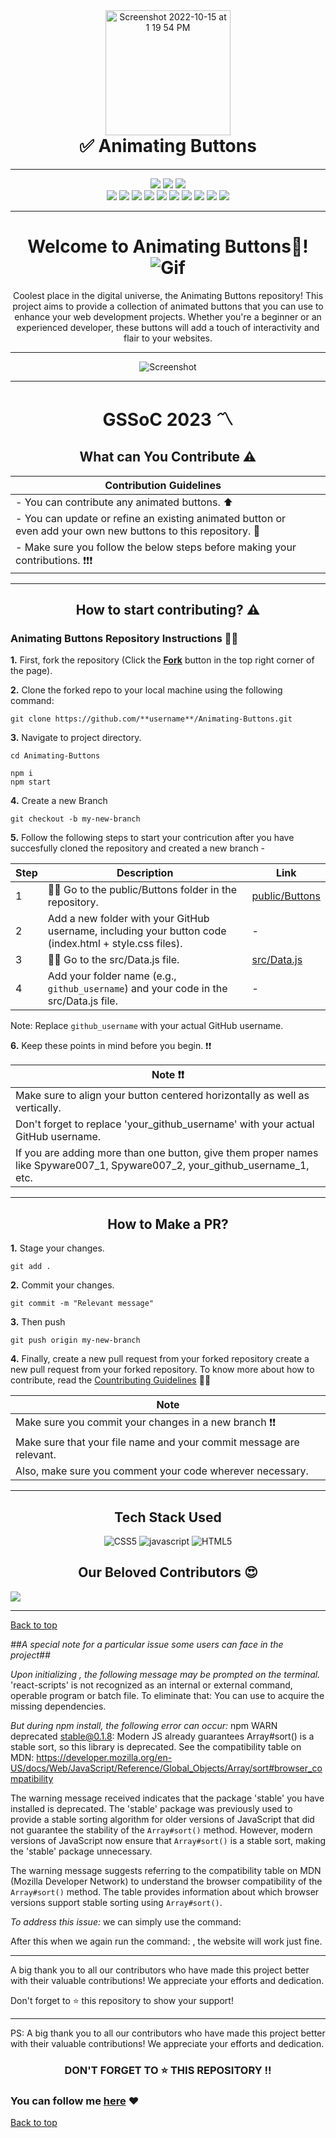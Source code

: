 
<div align="center">
<img width="200" alt="Screenshot 2022-10-15 at 1 19 54 PM" src="https://user-images.githubusercontent.com/89961974/195978518-289c02ba-5643-4424-ab5e-d7947a09140c.png">
</div>
<div id="top">
<h1 style="margin-top:0px"align = "center"> ✅ Animating Buttons </h1> 

--------------------------------------------------------------------------------------------------------------------

<div align="center">
<img src="https://forthebadge.com/images/badges/open-source.svg" />
<img src="https://forthebadge.com/images/badges/powered-by-coffee.svg" />
<img src="https://forthebadge.com/images/badges/built-by-developers.svg" />
  <br>
  <img src="https://img.shields.io/github/contributors/spyware007/Animating-Buttons?style=for-the-badge" />
  <img src="https://img.shields.io/github/last-commit/spyware007/Animating-Buttons?style=for-the-badge" />
  <img src="https://img.shields.io/github/issues-pr-closed/spyware007/Animating-Buttons?style=for-the-badge" />
  <img src="https://img.shields.io/github/issues-raw/spyware007/Animating-Buttons?style=for-the-badge" />
  <img src="https://img.shields.io/github/stars/spyware007/Animating-Buttons?style=for-the-badge" />
  <img src="https://img.shields.io/github/repo-size/spyware007/Animating-Buttons?style=for-the-badge" />
  <img src="https://img.shields.io/github/issues-closed-raw/spyware007/Animating-Buttons?style=for-the-badge" />
  <img src="https://img.shields.io/github/issues-pr-closed-raw/spyware007/Animating-Buttons?style=for-the-badge" />
  <img src="https://img.shields.io/github/forks/spyware007/Animating-Buttons?style=for-the-badge" />
  <img src="https://svgshare.com/i/tYz.svg" />
  

--------------------------------------------------------------------------------------------------------------------


# Welcome to Animating Buttons🎉!![Gif](https://github.com/tuhinaww/Animating-Buttons/assets/119059108/55243a1c-ef56-4e37-86ef-48f2b1036c76)

<div align="center">
Coolest place in the digital universe, the Animating Buttons repository! This project aims to provide a collection of animated buttons that you can use to enhance your web development projects. Whether you're a beginner or an experienced developer, these buttons will add a touch of interactivity and flair to your websites.
</div>

-------------------


![Screenshot](https://user-images.githubusercontent.com/89961974/195976027-407986aa-6865-4462-859d-b5e4d2deeb64.png)

--------------------
<!-- <h1 align="center">✨✨HacktoberFest 2022✨✨</h1>
<img width="1440" alt="Screenshot 2022-10-15 at 1 19 54 PM" src="https://user-images.githubusercontent.com/89961974/195976027-407986aa-6865-4462-859d-b5e4d2deeb64.png">

## What can You Contribute ⚠️

- You can contribute any animated buttons. 🤩
- You can update or refine an existing animated button or even add your own new buttons in this repo. 🚀
- Make sure you follow the below steps before making your contributions❗❗❗

  <a href = "#top"> Back to top</a>

### Firstly

### 📢 Register [here](https://hacktoberfest.com/) for Hacktoberfest and make 4️⃣ PRs this month to grab free SWAGS 🔥

- Fork this repo <!-- Place this tag where you want the button to render. -->
  <!-- <a class="github-button" href="https://github.com/Spyware007/Animating-Buttons/fork" data-color-scheme="no-preference: light_high_contrast; light: light_high_contrast; dark: dark;" data-icon="octicon-repo-forked" data-size="large" data-show-count="true" aria-label="Fork Princeton21/Data-Structures-and-Algorithms on GitHub">here</a>
- Clone on your local machine

</div>
  <div align="center">
  <img width="200" alt="Screenshot 2022-10-15 at 1 19 54 PM" src="https://user-images.githubusercontent.com/89961974/195978518-289c02ba-5643-4424-ab5e-d7947a09140c.png">
</div>  -->

# GSSoC 2023 〽️

## What can You Contribute ⚠️ 

| **Contribution Guidelines**                                                                                    |                           |
|---------------------------------------------------------------------------------------------------------------|---------------------------|
| - You can contribute any animated buttons. ⬆️                                                                   |                           |
| - You can update or refine an existing animated button or even add your own new buttons to this repository. 🚀 |                           |
| - Make sure you follow the below steps before making your contributions. ❗❗❗                               |                           |
</div>

------------------------

<!-- ### Contribution Steps: -->

<h2 align="center"> How to start contributing? ⚠️</h2>

### Animating Buttons Repository Instructions 🚀🚀  
<!-- To contribute to the Animating Buttons repository, follow these steps: -->

**1.** First, fork the repository (Click the <b><b><a href="https://github.com/Spyware007/Animating-Buttons/fork" class="github-button" data-color-scheme="no-preference: light_high_contrast; light: light_high_contrast; dark: dark;" data-icon="octicon-repo-forked" data-size="large" data-show-count="true" aria-label="Fork Princeton21/Data-Structures-and-Algorithms on GitHub">Fork</a></b></b> button in the top right corner of the page).

**2.** Clone the forked repo to your local machine using the following command:
```terminal
git clone https://github.com/**username**/Animating-Buttons.git
```

**3.** Navigate to project directory.
```terminal
cd Animating-Buttons
```

```terminal
npm i
npm start
```

**4.** Create a new Branch
```
git checkout -b my-new-branch
```
**5.** Follow the following steps to start your contricution after you have succesfully cloned the repository and created a new branch -

<!-- -  🚀🚀 Go to [public/Buttons](https://github.com/Spyware007/Animating-Buttons/blob/main/src/components/Main/Main.jsx) folder and add a new folder with your GitHub username including your button code (index.html + style.css files) -->

| Step | Description                                                                                                     | Link                                                         |
|------|-----------------------------------------------------------------------------------------------------------------|--------------------------------------------------------------|
| 1    | 🚀🚀 Go to the public/Buttons folder in the repository.                                                              | [public/Buttons](https://github.com/Spyware007/Animating-Buttons/tree/main/public/Buttons)                   |
| 2    | Add a new folder with your GitHub username, including your button code (index.html + style.css files).          | -                                                            |
| 3    | 🚀🚀 Go to the src/Data.js file.                                                                                     | [src/Data.js](https://github.com/Spyware007/Animating-Buttons/blob/main/src/Data.js)                                     |
| 4    | Add your folder name (e.g., `github_username`) and your code in the src/Data.js file.                           | -                                                            |

Note: Replace `github_username` with your actual GitHub username.

**6.** Keep these points in mind before you begin. ❗❗

| Note  ❗❗                                                                                        |
|-------------------------------------------------------------------------------------------------|
| Make sure to align your button centered horizontally as well as vertically.                     |
| Don't forget to replace 'your_github_username' with your actual GitHub username.                |
| If you are adding more than one button, give them proper names like Spyware007_1, Spyware007_2, your_github_username_1, etc. |

-------------------
<h2 align="center"> How to Make a PR? </h2>


<!-- <a href = "#top"> Back to top</a> -->

<!-- - #### Note:
  - Make sure to align your button centered horizontally as well as vertically.
  - Don't forget to replace 'your_github_username' with GitHub Username.
  - If you are adding more than one buttons then give proper names such as Spyware007_1,Spyware007_2, your_github_username_1,etc -->
<!-- - #### Next Steps: -->
**1.** Stage your changes. 
```
git add .
```

**2.** Commit your changes.
```
git commit -m "Relevant message"
```

**3.** Then push 
```
git push origin my-new-branch
```

**4.** Finally, create a new pull request from your forked repository
create a new pull request from your forked repository.
To know more about how to contribute, read the [Countributing Guidelines](https://github.com/arcVaishali/Animating-Buttons/blob/main/CONTRIBUTING.md) 🚀🚀


| Note                                                                                                                             |
|----------------------------------------------------------------------------------------------------------------------------------|
| Make sure you commit your changes in a new branch ❗❗                                                                              |
| Make sure that your file name and your commit message are relevant.                                                               |
| Also, make sure you comment your code wherever necessary.                                                                         |

---


<h2 align ="center"> Tech Stack Used </h2>
<div align="center">

![CSS5](https://img.shields.io/badge/CSS3-1572B6?style=for-the-badge&logo=css3&logoColor=white)
![javascript](https://img.shields.io/badge/javascript-F7DF1E?style=for-the-badge&logo=javascript&logoColor=black)
![HTML5](https://img.shields.io/badge/HTML5-E34F26?style=for-the-badge&logo=html5&logoColor=white)

</div>

<h2 align="center"> Our Beloved Contributors 😍 </h2>

<a href="https://github.com/Spyware007/Animating-Buttons/graphs/contributors">
  <img align="center" src="https://contrib.rocks/image?max=100&repo=Spyware007/Animating-Buttons" />
</a>

---

<a align = "right" href = "#top"> Back to top</a>

_##A special note for a particular issue some users can face in the project##_

_Upon initializing <npm run start>, the following message may be prompted on the terminal._
'react-scripts' is not recognized as an internal or external command, operable program or batch file.
To eliminate that: You can use <npm install> to acquire the missing dependencies.

_But during npm install, the following error can occur:_
npm WARN deprecated stable@0.1.8: Modern JS already guarantees Array#sort() is a stable sort, so this library is deprecated. See the compatibility table on MDN: https://developer.mozilla.org/en-US/docs/Web/JavaScript/Reference/Global_Objects/Array/sort#browser_compatibility

The warning message received indicates that the package 'stable' you have installed is deprecated. The 'stable' package was previously used to provide a stable sorting algorithm for older versions of JavaScript that did not guarantee the stability of the `Array#sort()` method. However, modern versions of JavaScript now ensure that `Array#sort()` is a stable sort, making the 'stable' package unnecessary.

The warning message suggests referring to the compatibility table on MDN (Mozilla Developer Network) to understand the browser compatibility of the `Array#sort()` method. The table provides information about which browser versions support stable sorting using `Array#sort()`.

_To address this issue:_
we can simply use the command:
<npm update stable>

After this when we again run the command: <npm run start>, the website will work just fine.

---

A big thank you to all our contributors who have made this project better with their valuable contributions! We appreciate your efforts and dedication.

Don't forget to ⭐ this repository to show your support!

---

PS: A big thank you to all our contributors who have made this project better with their valuable contributions! We appreciate your efforts and dedication.

<h3 align="center"> DON'T FORGET TO ⭐ THIS REPOSITORY !!
</h3>

### You can follow me [here](https://github.com/Spyware007) ❤

<a href = "#top"> Back to top</a>


</div>

</div>
  

  


